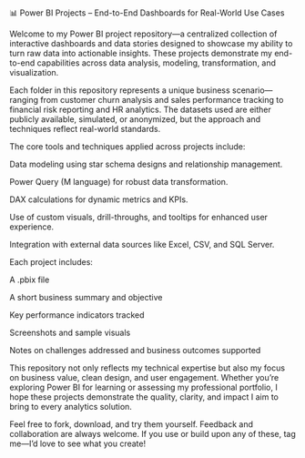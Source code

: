 📊 Power BI Projects – End-to-End Dashboards for Real-World Use Cases

Welcome to my Power BI project repository—a centralized collection of interactive dashboards and data stories designed to showcase my ability to turn raw data into actionable insights. These projects demonstrate my end-to-end capabilities across data analysis, modeling, transformation, and visualization.

Each folder in this repository represents a unique business scenario—ranging from customer churn analysis and sales performance tracking to financial risk reporting and HR analytics. The datasets used are either publicly available, simulated, or anonymized, but the approach and techniques reflect real-world standards.

The core tools and techniques applied across projects include:

Data modeling using star schema designs and relationship management.

Power Query (M language) for robust data transformation.

DAX calculations for dynamic metrics and KPIs.

Use of custom visuals, drill-throughs, and tooltips for enhanced user experience.

Integration with external data sources like Excel, CSV, and SQL Server.

Each project includes:

A .pbix file

A short business summary and objective

Key performance indicators tracked

Screenshots and sample visuals

Notes on challenges addressed and business outcomes supported

This repository not only reflects my technical expertise but also my focus on business value, clean design, and user engagement. Whether you’re exploring Power BI for learning or assessing my professional portfolio, I hope these projects demonstrate the quality, clarity, and impact I aim to bring to every analytics solution.

Feel free to fork, download, and try them yourself. Feedback and collaboration are always welcome. If you use or build upon any of these, tag me—I’d love to see what you create!
